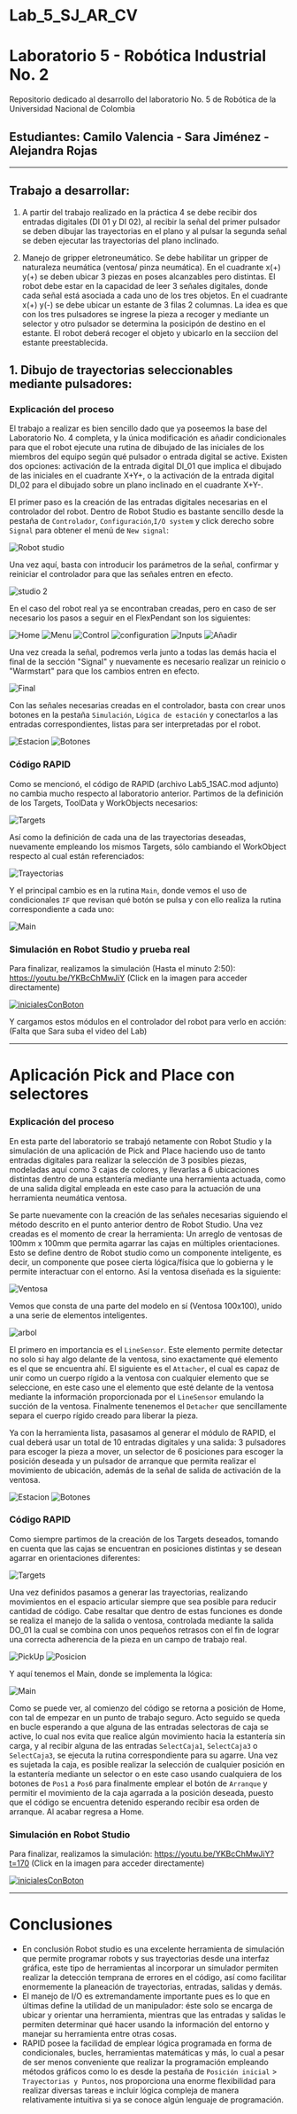 # Lab_5_SJ_AR_CV

# Laboratorio 5 - Robótica Industrial No. 2
Repositorio dedicado al desarrollo del laboratorio No. 5 de Robótica de la Universidad Nacional de Colombia
## Estudiantes: Camilo Valencia - Sara Jiménez - Alejandra Rojas
***
## Trabajo a desarrollar:

1. A partir del trabajo realizado en la práctica 4 se debe recibir dos entradas digitales (DI 01 y DI 02),
al recibir la señal del primer pulsador se deben dibujar las trayectorias en el plano y al pulsar la segunda
señal se deben ejecutar las trayectorias del plano inclinado.

2. Manejo de gripper eletroneumático. Se debe habilitar un gripper de naturaleza neumática (ventosa/
pinza neumática). En el cuadrante x(+) y(+) se deben ubicar 3 piezas en poses alcanzables pero distintas.
El robot debe estar en la capacidad de leer 3 señales digitales, donde cada señal está asociada a cada uno
de los tres objetos. En el cuadrante x(+) y(-) se debe ubicar un estante de 3 filas 2 columnas. La idea es
que con los tres pulsadores se ingrese la pieza a recoger y mediante un selector y otro pulsador se determina
la posicipón de destino en el estante. El robot deberá recoger el objeto y ubicarlo en la secciíon del estante
preestablecida.



## 1. Dibujo de trayectorias seleccionables mediante pulsadores:

### Explicación del proceso
El trabajo a realizar es bien sencillo dado que ya poseemos la base del Laboratorio No. 4 completa, y la única modificación es añadir condicionales para que el robot ejecute una rutina de dibujado de las iniciales de los miembros del equipo según qué pulsador o entrada digital se active. Existen dos opciones: activación de la entrada digital DI_01 que implica el dibujado de las iniciales en el cuadrante X+Y+, o la activación de la entrada digital DI_02 para el dibujado sobre un plano inclinado en el cuadrante X+Y-.

El primer paso es la creación de las entradas digitales necesarias en el controlador del robot.
Dentro de Robot Studio es bastante sencillo desde la pestaña de `Controlador`, `Configuración`,`I/O system` y click derecho sobre `Signal` para obtener el menú de `New signal`:

![Robot studio](https://user-images.githubusercontent.com/55710287/177644681-551582dc-3816-4bd3-831a-6d2d07371ed0.png)

Una vez aquí, basta con introducir los parámetros de la señal, confirmar y reiniciar el controlador para que las señales entren en efecto.

![studio 2](https://user-images.githubusercontent.com/55710287/177645066-ce12fb4b-82e9-45f7-a853-6017f8a0c42e.png)

En el caso del robot real ya se encontraban creadas, pero en caso de ser necesario los pasos a seguir en el FlexPendant son los siguientes:

![Home](https://user-images.githubusercontent.com/55710287/177643824-22a90d09-ba42-412b-8ad3-ab0a5969cbfe.png)
![Menu](https://user-images.githubusercontent.com/55710287/177643829-92e6d99a-a46d-4683-a3e6-f31abfd9da43.png)
![Control](https://user-images.githubusercontent.com/55710287/177643834-5846a5bc-c0c1-4636-974c-2373d3d57556.png)
![configuration](https://user-images.githubusercontent.com/55710287/177643837-8e0c3673-f366-4e51-8e47-a2c34a8202c9.png)
![Inputs](https://user-images.githubusercontent.com/55710287/177643853-50167fcf-8afd-4003-a1a7-288525975119.png)
![Añadir](https://user-images.githubusercontent.com/55710287/177643865-8b880858-bbea-4498-b59f-c63ee2f5e888.png)

Una vez creada la señal, podremos verla junto a todas las demás hacia el final de la sección "Signal" y nuevamente es necesario realizar un reinicio o "Warmstart" para que los cambios entren en efecto.

![Final](https://user-images.githubusercontent.com/55710287/177643872-38b7ace2-a124-43ad-a5de-03ed66f2fc99.png)

Con las señales necesarias creadas en el controlador, basta con crear unos botones en la pestaña `Simulación`, `Lógica de estación` y conectarlos a las entradas correspondientes, listas para ser interpretadas por el robot.

![Estacion](https://user-images.githubusercontent.com/55710287/177656022-291d7873-1e68-4e8b-b604-c9e463832f07.png)
![Botones](https://user-images.githubusercontent.com/55710287/177656025-39ea9a41-93dc-4363-82c4-da225bf68605.png)


### Código RAPID
Como se mencionó, el código de RAPID (archivo Lab5_1SAC.mod adjunto) no cambia mucho respecto al laboratorio anterior. Partimos de la definición de los Targets, ToolData y WorkObjects necesarios:

![Targets](https://user-images.githubusercontent.com/55710287/177645946-edc660ab-a923-4d46-96c6-7266da39e60d.png)

Así como la definición de cada una de las trayectorias deseadas, nuevamente empleando los mismos Targets, sólo cambiando el WorkObject respecto al cual están referenciados:

![Trayectorias](https://user-images.githubusercontent.com/55710287/177646077-c38958cb-478d-42d7-895f-f917efb90c6c.png)

Y el principal cambio es en la rutina `Main`, donde vemos el uso de condicionales `IF` que revisan qué botón se pulsa y con ello realiza la rutina correspondiente a cada uno:

![Main](https://user-images.githubusercontent.com/55710287/177646226-cd805962-3a3a-4b90-8e5f-41758919a052.png)


### Simulación en Robot Studio y prueba real
Para finalizar, realizamos la simulación (Hasta el minuto 2:50):
https://youtu.be/YKBcChMwJiY
(Click en la imagen para acceder directamente)

[![inicialesConBoton](https://img.youtube.com/vi/YKBcChMwJiY/mqdefault.jpg)](https://youtu.be/YKBcChMwJiY) 


Y cargamos estos módulos en el controlador del robot para verlo en acción: 
(Falta que Sara suba el video del Lab)


***
# Aplicación Pick and Place con selectores

### Explicación del proceso
En esta parte del laboratorio se trabajó netamente con Robot Studio y la simulación de una aplicación de Pick and Place haciendo uso de tanto entradas digitales para realizar la selección de 3 posibles piezas, modeladas aquí como 3 cajas de colores, y llevarlas a 6 ubicaciones distintas dentro de una estantería mediante una herramienta actuada, como de una salida digital empleada en este caso para la actuación de una herramienta neumática ventosa.

Se parte nuevamente con la creación de las señales necesarias siguiendo el método descrito en el punto anterior dentro de Robot Studio. Una vez creadas es el momento de crear la herramienta: Un arreglo de ventosas de 100mm x 100mm que permita agarrar las cajas en múltiples orientaciones. Esto se define dentro de Robot studio como un componente inteligente, es decir, un componente que posee cierta lógica/física que lo gobierna y le permite interactuar con el entorno. 
Así la ventosa diseñada es la siguiente:

![Ventosa](https://user-images.githubusercontent.com/55710287/177655070-30a8d15e-4f41-40c2-9f04-60b23c6b3be8.png)

Vemos que consta de una parte del modelo en sí (Ventosa 100x100), unido a una serie de elementos inteligentes. 

![arbol](https://user-images.githubusercontent.com/55710287/177655075-4b4a2046-18fc-4045-968e-65bc838cfdd5.png)

El primero en importancia es el `LineSensor`. Este elemento permite detectar no solo si hay algo delante de la ventosa, sino exactamente qué elemento es el que se encuentra ahí. El siguiente es el `Attacher`, el cual es capaz de unir como un cuerpo rígido a la ventosa con cualquier elemento que se seleccione, en este caso une el elemento que esté delante de la ventosa mediante la información proporcionada por el `LineSensor` emulando la succión de la ventosa. Finalmente tenenemos el `Detacher` que sencillamente separa el cuerpo rígido creado para liberar la pieza.

Ya con la herramienta lista, pasasamos al generar el módulo de RAPID, el cual deberá usar un total de 10 entradas digitales y una salida: 3 pulsadores para escoger la pieza a mover, un selector de 6 posiciones para escoger la posición deseada y un pulsador de arranque que permita realizar el movimiento de ubicación, además de la señal de salida de activación de la ventosa.

![Estacion](https://user-images.githubusercontent.com/55710287/177655839-09bc4c90-9c1a-4a51-a670-967461ff9396.png)
![Botones](https://user-images.githubusercontent.com/55710287/177655836-b81159b4-e0c7-454a-8e5d-a2a1c42c0879.png)


### Código RAPID
Como siempre partimos de la creación de los Targets deseados, tomando en cuenta que las cajas se encuentran en posiciones distintas y se desean agarrar en orientaciones diferentes:

![Targets](https://user-images.githubusercontent.com/55710287/177656469-3a669720-c699-4e64-934c-a31c4f9ccf56.png)

Una vez definidos pasamos a generar las trayectorias, realizando movimientos en el espacio articular siempre que sea posible para reducir cantidad de código. Cabe resaltar que dentro de estas funciones es donde se realiza el manejo de la salida o ventosa, controlada mediante la salida DO_01 la cual se combina con unos pequeños retrasos con el fin de lograr una correcta adherencia de la pieza en un campo de trabajo real.

![PickUp](https://user-images.githubusercontent.com/55710287/177656769-b6a61f49-fd5d-4c44-9fc2-db0ee68cebc1.png)
![Posicion](https://user-images.githubusercontent.com/55710287/177656774-7c4504ea-9304-45fd-b65b-4e7b4630f54e.png)

Y aquí tenemos el Main, donde se implementa la lógica:

![Main](https://user-images.githubusercontent.com/55710287/177656826-37fc10a9-53fe-4243-91bb-0f9ed2240c94.png)

Como se puede ver, al comienzo del código se retorna a posición de Home, con tal de empezar en un punto de trabajo seguro. Acto seguido se queda en bucle esperando a que alguna de las entradas selectoras de caja se active, lo cual nos evita que realice algún movimiento hacia la estantería sin carga, y al recibir alguna de las entradas `SelectCaja1`, `SelectCaja3` o `SelectCaja3`, se ejecuta la rutina correspondiente para su agarre. Una vez es sujetada la caja, es posible realizar la selección de cualquier posición en la estantería mediante un selector o en este caso usando cualquiera de los botones de `Pos1` a `Pos6` para finalmente emplear el botón de `Arranque` y permitir el movimiento de la caja agarrada a la posición deseada, puesto que el código se encuentra detenido esperando recibir esa orden de arranque. Al acabar regresa a Home.

### Simulación en Robot Studio

Para finalizar, realizamos la simulación:
https://youtu.be/YKBcChMwJiY?t=170
(Click en la imagen para acceder directamente)

[![inicialesConBoton](https://img.youtube.com/vi/YKBcChMwJiY/mqdefault.jpg)](https://youtu.be/YKBcChMwJiY?t=170) 

***

# Conclusiones
- En conclusión Robot studio es una excelente herramienta de simulación que permite programar robots y sus trayectorias desde una interfaz gráfica, este tipo de herramientas al incorporar un simulador permiten realizar la detección temprana de errores en el código, así como facilitar enormemente la planeación de trayectorias, entradas, salidas y demás.
- El manejo de I/O es extremandamente importante pues es lo que en últimas define la utilidad de un manipulador: éste solo se encarga de  ubicar y orientar una herramienta, mientras que las entradas y salidas le permiten determinar qué hacer usando la información del entorno y manejar su herramienta entre otras cosas.
- RAPID posee la facilidad de emplear lógica programada en forma de condicionales, bucles, herramientas matemáticas y más, lo cual a pesar de ser menos conveniente que realizar la programación empleando métodos gráficos como lo es desde la pestaña de `Posición inicial` > `Trayectorias y Puntos`, nos proporciona una enorme flexibilidad para realizar diversas tareas e incluir lógica compleja de manera relativamente intuitiva si ya se conoce algún lenguaje de programación.

